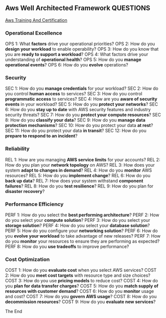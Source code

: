 ## Aws Well Architected Framework QUESTIONS
[Aws Training And Certification](https://www.aws.training/transcript/curriculumplayer?transcriptId=7pGhstV90E2g0kMQPRm6kg2)

### Operational Excellence
OPS 1: What **factors** drive your operational priorities?
OPS 2: How do you **design your workload** to enable operability?
OPS 3: How do you know that you are **ready to support a workload**?
OPS 4: What factors drive your understanding of **operational health**?
OPS 5: How do you **manage operational events**?
OPS 6: How do you **evolve** operations?

### Security
SEC 1: How do you **manage credentials** for your workload?
SEC 2: How do you control **human access** to services?
SEC 3: How do you control **programmatic access** to services?
SEC 4: How are you **aware of security events** in your workload?
SEC 5: How do you **protect your networks**?
SEC 6: How do you **stay up to date** with AWS security features and industry security threats?
SEC 7: How do you **protect your compute resources**?
SEC 8: How do you **classify your data**?
SEC 9: How do you **manage data protection mechanisms**?
SEC 10: How do you protect your data **at rest**?
SEC 11: How do you protect your data **in transit**?
SEC 12: How do you **prepare to respond to an incident**?

### Reliability
REL 1: How are you managing **AWS service limits** for your accounts?
REL 2: How do you plan your **network topology** on AWS?
REL 3: How does your system **adapt to changes in demand**?
REL 4: How do you **monitor** AWS resources?
REL 5: How do you **implement change**?
REL 6: How do you **back up data**?
REL 7: How does your system withstand **component failures**?
REL 8: How do you **test resilience**?
REL 9: How do you plan for **disaster recovery**?

### Performance Efficiency
PERF 1: How do you select the **best performing architecture**?
PERF 2: How do you select your **compute solution**?
PERF 3: How do you select your **storage solution**?
PERF 4: How do you select your **database solution**?
PERF 5: How do you configure your **networking solution**?
PERF 6: How do you **evolve your workload** to take advantage of new releases?
PERF 7: How do you **monitor** your resources to ensure they are performing as expected?
PERF 8: How do you **use tradeoffs** to improve performance?

### Cost Optimization
COST 1: How do you **evaluate cost** when you select AWS services?
COST 2: How do you **meet cost targets** with resource type and size choices?
COST 3: How do you use **pricing models** to reduce cost?
COST 4: How do you **plan for data transfer charges**?
COST 5: How do you **match supply of resources with customer demand**?
COST 6: How do you **monitor** usage and cost?
COST 7: How do you **govern AWS usage**?
COST 8: How do you **decommission resources**?
COST 9: How do you **evaluate new services**?

The End